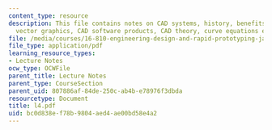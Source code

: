 ```yaml
---
content_type: resource
description: This file contains notes on CAD systems, history, benefits, CAD process,
  vector graphics, CAD software products, CAD theory, curve equations etc.
file: /media/courses/16-810-engineering-design-and-rapid-prototyping-january-iap-2005/bc0d838ef78b9804aed4ae00bd58e4a2_l4.pdf
file_type: application/pdf
learning_resource_types:
- Lecture Notes
ocw_type: OCWFile
parent_title: Lecture Notes
parent_type: CourseSection
parent_uid: 807886af-84de-250c-ab4b-e78976f3dbda
resourcetype: Document
title: l4.pdf
uid: bc0d838e-f78b-9804-aed4-ae00bd58e4a2
---
```

